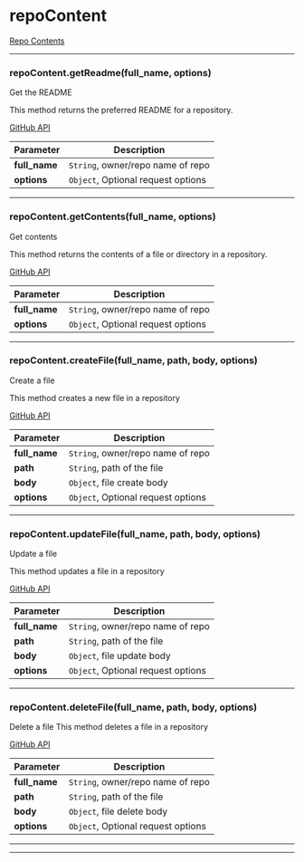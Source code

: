 # repoContent

[Repo Contents](https://developer.github.com/v3/repos/contents/)



* * *

### repoContent.getReadme(full_name, options) 

Get the README

This method returns the preferred README for a repository.

[GitHub API](https://developer.github.com/v3/repos/contents/#get-the-readme)

**Parameter**| **Description** |
--------------|---------------
**full_name** | `String`, owner/repo name of repo|
**options** | `Object`, Optional request options|




---------------------------

### repoContent.getContents(full_name, options) 

Get contents

This method returns the contents of a file or directory in a repository.

[GitHub API](https://developer.github.com/v3/repos/contents/#get-contents)

**Parameter**| **Description** |
--------------|---------------
**full_name** | `String`, owner/repo name of repo|
**options** | `Object`, Optional request options|




---------------------------

### repoContent.createFile(full_name, path, body, options) 

Create a file

This method creates a new file in a repository

[GitHub API](https://developer.github.com/v3/repos/contents/#create-a-file)

**Parameter**| **Description** |
--------------|---------------
**full_name** | `String`, owner/repo name of repo|
**path** | `String`, path of the file|
**body** | `Object`, file create body|
**options** | `Object`, Optional request options|




---------------------------

### repoContent.updateFile(full_name, path, body, options) 

Update a file

This method updates a file in a repository

[GitHub API](https://developer.github.com/v3/repos/contents/#update-a-file)

**Parameter**| **Description** |
--------------|---------------
**full_name** | `String`, owner/repo name of repo|
**path** | `String`, path of the file|
**body** | `Object`, file update body|
**options** | `Object`, Optional request options|




---------------------------

### repoContent.deleteFile(full_name, path, body, options) 

Delete a file
This method deletes a file in a repository

[GitHub API](https://developer.github.com/v3/repos/contents/#delete-a-file)

**Parameter**| **Description** |
--------------|---------------
**full_name** | `String`, owner/repo name of repo|
**path** | `String`, path of the file|
**body** | `Object`, file delete body|
**options** | `Object`, Optional request options|




---------------------------


* * *










